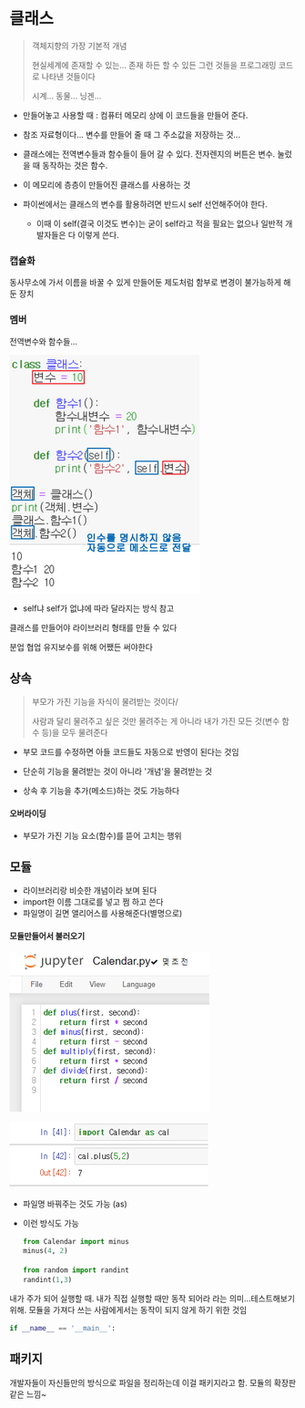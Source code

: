 # 클래스

> 객체지향의 가장 기본적 개념
>
> 현실세계에 존재할 수 있는... 존재 하든 할 수 있든 그런 것들을 프로그래밍 코드로 나타낸 것들이다
>
> 시계... 동물... 닝겐...

- 만들어놓고 사용할 때 : 컴퓨터 메모리 상에 이 코드들을 만들어 준다. 

- 참조 자료형이다... 변수를 만들어 줄 때 그 주소값을 저장하는 것... 
- 클래스에는 전역변수들과 함수들이 들어 갈 수 있다. 전자렌지의 버튼은 변수. 눌렀을 때 동작하는 것은 함수.
- 이 메모리에 층층이 만들어진 클래스를 사용하는 것 
- 파이썬에서는 클래스의 변수를 활용하려면 반드시 self 선언해주어야 한다.
  - 이때 이 self(결국 이것도 변수)는 굳이 self라고 적을 필요는 없으나 일반적 개발자들은 다 이렇게 쓴다.

### 캡슐화

동사무소에 가서 이름을 바꿀 수 있게 만들어둔 제도처럼 함부로 변경이 불가능하게 해 둔 장치

### 멤버

전역변수와 함수들... 

![image-20200114113510587](python05클래스.assets/image-20200114113510587.png)

- self냐 self가 없냐에 따라 달라지는 방식 참고



클래스를 만들어야 라이브러리 형태를 만들 수 있다

분업 협업 유지보수를 위해 어쨌든 써야한다







## 상속

> 부모가 가진 기능을 자식이 물려받는 것이다/
>
> 사람과 달리 물려주고 싶은 것만 물려주는 게 아니라 내가 가진 모든 것(변수 함수 등)을 모두 물려준다

- 부모 코드를 수정하면 아들 코드들도 자동으로 반영이 된다는 것임

- 단순히 기능을 물려받는 것이 아니라 '개념'을 물려받는 것
- 상속 후 기능을 추가(메소드)하는 것도 가능하다

#### 오버라이딩

- 부모가 가진 기능 요소(함수)를 뜯어 고치는 행위





## 모듈

- 라이브러리랑 비슷한 개념이라 보며 된다
- import한 이름 그대로를 넣고 쩜 하고 쓴다
- 파일명이 길면 앨리어스를 사용해준다(별명으로)



#### 모듈만들어서 불러오기

![image-20200114153343372](python05클래스.assets/image-20200114153343372.png)

![image-20200114153642855](python05클래스.assets/image-20200114153642855.png)

- 파일명 바꿔주는 것도 가능 (as)

- 이런 방식도 가능

  ```python
  from Calendar import minus
  minus(4, 2)
  
  from random import randint
  randint(1,3)
  ```



내가 주가 되어 실행할 때. 내가 직접 실행할 때만 동작 되어라 라는 의미...테스트해보기 위해. 모듈을 가져다 쓰는 사람에게서는 동작이 되지 않게 하기 위한 것임

```python
if __name__ == '__main__':
```



## 패키지

개발자들이 자신들만의 방식으로 파일을 정리하는데 이걸 패키지라고 함. 모듈의 확장판 같은 느낌~